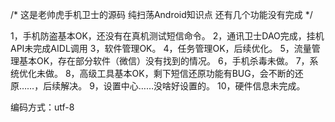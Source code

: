 /*
这是老帅虎手机卫士的源码
纯扫荡Android知识点
还有几个功能没有完成
*/

1，手机防盗基本OK，还没有在真机测试短信命令。
2，通讯卫士DAO完成，挂机API未完成AIDL调用
3，软件管理OK。
4，任务管理OK，后续优化。
5，流量管理基本OK，存在部分软件（微信）没有找到的情况。
6，手机杀毒未做。
7，系统优化未做。
8，高级工具基本OK，剩下短信还原功能有BUG，会不断的还原……，后续解决。
9，设置中心……没啥好设置的。
10，硬件信息未完成。

编码方式：utf-8